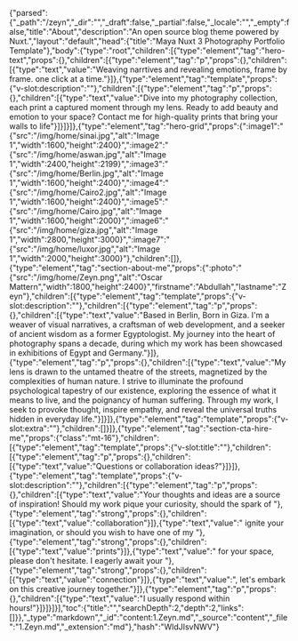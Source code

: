 {"parsed":{"_path":"/zeyn","_dir":"","_draft":false,"_partial":false,"_locale":"","_empty":false,"title":"About","description":"An open source blog theme powered by Nuxt.","layout":"default","head":{"title":"Maya Nuxt 3 Photography Portfolio Template"},"body":{"type":"root","children":[{"type":"element","tag":"hero-text","props":{},"children":[{"type":"element","tag":"p","props":{},"children":[{"type":"text","value":"Weaving narrtives and revealing emotions, frame by frame. one click at a time."}]},{"type":"element","tag":"template","props":{"v-slot:description":""},"children":[{"type":"element","tag":"p","props":{},"children":[{"type":"text","value":"Dive into my photography collection, each print a captured moment through my lens. Ready to add beauty and emotion to your space? Contact me for high-quality prints that bring your walls to life"}]}]}]},{"type":"element","tag":"hero-grid","props":{":image1":"{\"src\":\"/img/home/sinai.jpg\",\"alt\":\"Image 1\",\"width\":1600,\"height\":2400}",":image2":"{\"src\":\"/img/home/aswan.jpg\",\"alt\":\"Image 1\",\"width\":2400,\"height\":2199}",":image3":"{\"src\":\"/img/home/Berlin.jpg\",\"alt\":\"Image 1\",\"width\":1600,\"height\":2400}",":image4":"{\"src\":\"/img/home/Cairo2.jpg\",\"alt\":\"Image 1\",\"width\":1600,\"height\":2400}",":image5":"{\"src\":\"/img/home/Cairo.jpg\",\"alt\":\"Image 1\",\"width\":1600,\"height\":2000}",":image6":"{\"src\":\"/img/home/giza.jpg\",\"alt\":\"Image 1\",\"width\":2800,\"height\":3000}",":image7":"{\"src\":\"/img/home/luxor.jpg\",\"alt\":\"Image 1\",\"width\":2000,\"height\":3000}"},"children":[]},{"type":"element","tag":"section-about-me","props":{":photo":"{\"src\":\"/img/home/Zeyn.png\",\"alt\":\"Oscar Mattern\",\"width\":1800,\"height\":2400}","firstname":"Abdullah","lastname":"Zeyn"},"children":[{"type":"element","tag":"template","props":{"v-slot:description":""},"children":[{"type":"element","tag":"p","props":{},"children":[{"type":"text","value":"Based in Berlin, Born in Giza. I'm a weaver of visual narratives, a craftsman of web development, and a seeker of ancient wisdom as a former Egyptologist. My journey into the heart of photography spans a decade, during which my work has been showcased in exhibitions of Egypt and Germany."}]},{"type":"element","tag":"p","props":{},"children":[{"type":"text","value":"My lens is drawn to the untamed theatre of the streets, magnetized by the complexities of human nature. I strive to illuminate the profound psychological tapestry of our existence, exploring the essence of what it means to live, and the poignancy of human suffering. Through my work, I seek to provoke thought, inspire empathy, and reveal the universal truths hidden in everyday life."}]}]},{"type":"element","tag":"template","props":{"v-slot:extra":""},"children":[]}]},{"type":"element","tag":"section-cta-hire-me","props":{"class":"mt-16"},"children":[{"type":"element","tag":"template","props":{"v-slot:title":""},"children":[{"type":"element","tag":"p","props":{},"children":[{"type":"text","value":"Questions or collaboration ideas?"}]}]},{"type":"element","tag":"template","props":{"v-slot:description":""},"children":[{"type":"element","tag":"p","props":{},"children":[{"type":"text","value":"Your thoughts and ideas are a source of inspiration! Should my work pique your curiosity, should the spark of "},{"type":"element","tag":"strong","props":{},"children":[{"type":"text","value":"collaboration"}]},{"type":"text","value":" ignite your imagination, or should you wish to have one of my "},{"type":"element","tag":"strong","props":{},"children":[{"type":"text","value":"prints"}]},{"type":"text","value":" for your space, please don't hesitate. I eagerly await your "},{"type":"element","tag":"strong","props":{},"children":[{"type":"text","value":"connection"}]},{"type":"text","value":", let's embark on this creative journey together."}]},{"type":"element","tag":"p","props":{},"children":[{"type":"text","value":"I usually respond within hours!"}]}]}]}],"toc":{"title":"","searchDepth":2,"depth":2,"links":[]}},"_type":"markdown","_id":"content:1.Zeyn.md","_source":"content","_file":"1.Zeyn.md","_extension":"md"},"hash":"WldJIsvNWV"}